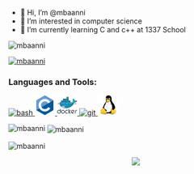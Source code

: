 - 👋 Hi, I’m @mbaanni
- 👀 I’m interested in computer science
- 🌱 I’m currently learning C and c++ at 1337 School

<p align="left"> <img src="https://komarev.com/ghpvc/?username=mbaanni&label=Profile%20views&color=0e75b6&style=flat" alt="mbaanni" /> </p>

<p align="left"> <a href="https://github.com/ryo-ma/github-profile-trophy"><img src="https://github-profile-trophy.vercel.app/?username=mbaanni" alt="mbaanni" /></a> </p>

<h3 align="left">Languages and Tools:</h3>
<p align="left"> <a href="https://www.gnu.org/software/bash/" target="_blank" rel="noreferrer"> <img src="https://www.vectorlogo.zone/logos/gnu_bash/gnu_bash-icon.svg" alt="bash" width="40" height="40"/> </a> <a href="https://www.cprogramming.com/" target="_blank" rel="noreferrer"> <img src="https://raw.githubusercontent.com/devicons/devicon/master/icons/c/c-original.svg" alt="c" width="40" height="40"/> </a> <a href="https://www.docker.com/" target="_blank" rel="noreferrer"> <img src="https://raw.githubusercontent.com/devicons/devicon/master/icons/docker/docker-original-wordmark.svg" alt="docker" width="40" height="40"/> </a> <a href="https://git-scm.com/" target="_blank" rel="noreferrer"> <img src="https://www.vectorlogo.zone/logos/git-scm/git-scm-icon.svg" alt="git" width="40" height="40"/> </a> <a href="https://www.linux.org/" target="_blank" rel="noreferrer"> <img src="https://raw.githubusercontent.com/devicons/devicon/master/icons/linux/linux-original.svg" alt="linux" width="40" height="40"/> </a> </p>

<p><img align="left" src="https://github-readme-stats.vercel.app/api/top-langs?username=mbaanni&show_icons=true&locale=en&layout=compact" alt="mbaanni" /></p>

<p>&nbsp;<img align="center" src="https://github-readme-stats.vercel.app/api?username=mbaanni&show_icons=true&locale=en" alt="mbaanni" /></p>

<p><img align="center" src="https://github-readme-streak-stats.herokuapp.com/?user=mbaanni&" alt="mbaanni" /></p>
<p align="center">
  <a href="https://skillicons.dev">
    <img src="https://skillicons.dev/icons?i=git,c++,c,docker,nano,vim,bash,nginx,mariadb" />
  </a>
</p>
